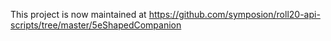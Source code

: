This project is now maintained at https://github.com/symposion/roll20-api-scripts/tree/master/5eShapedCompanion